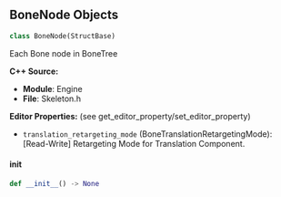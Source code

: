 ## BoneNode Objects

```python
class BoneNode(StructBase)
```

Each Bone node in BoneTree

**C++ Source:**

- **Module**: Engine
- **File**: Skeleton.h

**Editor Properties:** (see get_editor_property/set_editor_property)

- ``translation_retargeting_mode`` (BoneTranslationRetargetingMode):  [Read-Write] Retargeting Mode for Translation Component.

<a id="unreal.BoneNode.__init__"></a>

#### __init__

```python
def __init__() -> None
```

<a id="unreal.MovieSceneDirectorBlueprintConditionData"></a>